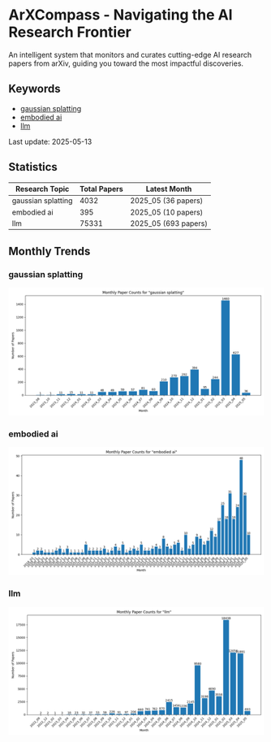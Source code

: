 # ArXCompass - Navigating the AI Research Frontier
An intelligent system that monitors and curates cutting-edge AI research papers from arXiv, guiding you toward the most impactful discoveries.

## Keywords

- [gaussian splatting](gaussian_splatting/)
- [embodied ai](embodied_ai/)
- [llm](llm/)

Last update: 2025-05-13

## Statistics

| Research Topic | Total Papers | Latest Month |
| --- | --- | --- |
| gaussian splatting | 4032 | 2025_05 (36 papers) |
| embodied ai | 395 | 2025_05 (10 papers) |
| llm | 75331 | 2025_05 (693 papers) |

## Monthly Trends

### gaussian splatting

![Monthly Paper Counts for gaussian splatting](gaussian_splatting/monthly_stats.png)

### embodied ai

![Monthly Paper Counts for embodied ai](embodied_ai/monthly_stats.png)

### llm

![Monthly Paper Counts for llm](llm/monthly_stats.png)

